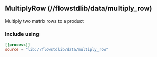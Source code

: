 ## MultiplyRow (//flowstdlib/data/multiply_row)
Multiply two matrix rows to a product

### Include using
```toml
[[process]]
source = "lib://flowstdlib/data/multiply_row"
```